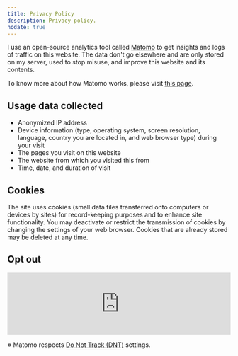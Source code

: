 ```yaml
---
title: Privacy Policy
description: Privacy policy.
nodate: true
---
```


I use an open-source analytics tool called [Matomo](https://matomo.org/) to get insights and logs of traffic on this website. The data don't go elsewhere and are only stored on my server, used to stop misuse, and improve this website and its contents.

To know more about how Matomo works, please visit [this page](https://matomo.org/about/).

## Usage data collected

- Anonymized IP address
- Device information (type, operating system, screen resolution, language, country you are located in, and web browser type) during your visit
- The pages you visit on this website
- The website from which you visited this from
- Time, date, and duration of visit

## Cookies

The site uses cookies (small data files transferred onto computers or devices by sites) for record-keeping purposes and to enhance site functionality. You may deactivate or restrict the transmission of cookies by changing the settings of your web browser. Cookies that are already stored may be deleted at any time.

## Opt out

<iframe
    style="border: 0; height: 140px; width: 100%;"
    src="https://analytics.johnespiritu.dev/index.php?module=CoreAdminHome&action=optOut&language=en&backgroundColor=&fontColor=1e1e1e&fontSize=14px&fontFamily=Helvetica%2C%20%22Arial%22">
</iframe>

※ Matomo respects [Do Not Track (DNT)](https://matomo.org/docs/privacy-how-to/#step-4-respect-donottrack-preference) settings.
